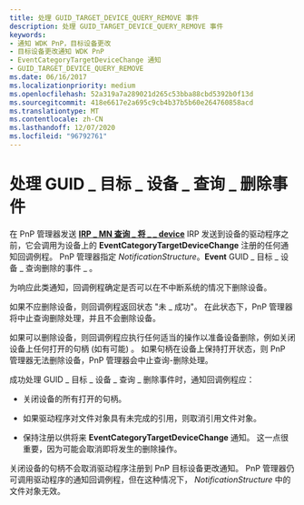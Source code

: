 ```yaml
---
title: 处理 GUID_TARGET_DEVICE_QUERY_REMOVE 事件
description: 处理 GUID_TARGET_DEVICE_QUERY_REMOVE 事件
keywords:
- 通知 WDK PnP，目标设备更改
- 目标设备更改通知 WDK PnP
- EventCategoryTargetDeviceChange 通知
- GUID_TARGET_DEVICE_QUERY_REMOVE
ms.date: 06/16/2017
ms.localizationpriority: medium
ms.openlocfilehash: 52a319a7a289021d265c53bba88cbd5392b0f13d
ms.sourcegitcommit: 418e6617e2a695c9cb4b37b5b60e264760858acd
ms.translationtype: MT
ms.contentlocale: zh-CN
ms.lasthandoff: 12/07/2020
ms.locfileid: "96792761"
---
```

# <a name="handling-a-guid_target_device_query_remove-event"></a>处理 GUID \_ 目标 \_ 设备 \_ 查询 \_ 删除事件





在 PnP 管理器发送 [**IRP \_ MN 查询 \_ 将 \_ \_ device**](./irp-mn-query-remove-device.md) IRP 发送到设备的驱动程序之前，它会调用为设备上的 **EventCategoryTargetDeviceChange** 注册的任何通知回调例程。 PnP 管理器指定 *NotificationStructure*。**Event** GUID \_ 目标 \_ 设备 \_ 查询删除的事件 \_ 。

为响应此类通知，回调例程确定是否可以在不中断系统的情况下删除设备。

如果不应删除设备，则回调例程返回状态 "未 \_ 成功"。 在此状态下，PnP 管理器将中止查询删除处理，并且不会删除设备。

如果可以删除设备，则回调例程应执行任何适当的操作以准备设备删除，例如关闭设备上任何打开的句柄 (如有可能) 。 如果句柄在设备上保持打开状态，则 PnP 管理器无法删除设备，PnP 管理器会中止查询-删除处理。

成功处理 GUID \_ 目标 \_ 设备 \_ 查询 \_ 删除事件时，通知回调例程应：

-   关闭设备的所有打开的句柄。

-   如果驱动程序对文件对象具有未完成的引用，则取消引用文件对象。

-   保持注册以供将来 **EventCategoryTargetDeviceChange** 通知。 这一点很重要，因为可能会取消即将发生的删除操作。

关闭设备的句柄不会取消驱动程序注册到 PnP 目标设备更改通知。 PnP 管理器仍可调用驱动程序的通知回调例程，但在这种情况下， *NotificationStructure* 中的文件对象无效。

 


